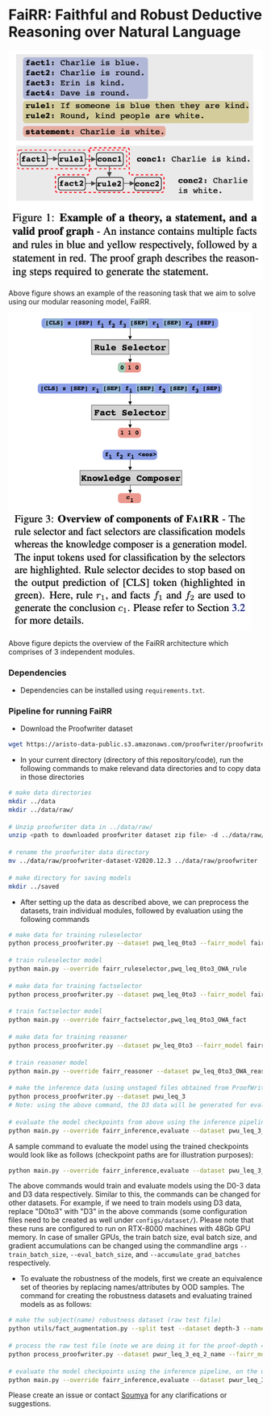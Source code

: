 # FaiRR: Faithful and Robust Deductive Reasoning over Natural Language


![Screenshot 2021-11-16 at 1 57 54 PM](example_theory.png)

Above figure shows an example of the reasoning task that we aim to solve using our modular reasoning model, FaiRR.

![Screenshot 2021-11-16 at 3 28 04 PM](fairr_overview.png)

Above figure depicts the overview of the FaiRR architecture which comprises of 3 independent modules.

### Dependencies

- Dependencies can be installed using `requirements.txt`.

### Pipeline for running FaiRR

- Download the Proofwriter dataset 
```bash
wget https://aristo-data-public.s3.amazonaws.com/proofwriter/proofwriter-dataset-V2020.12.3.zip
```

- In your current directory (directory of this repository/code), run the following commands to make relevand data directories and to copy data in those directories
```bash
# make data directories
mkdir ../data
mkdir ../data/raw/

# Unzip proofwriter data in ../data/raw/
unzip <path to downloaded proofwriter dataset zip file> -d ../data/raw/

# rename the proofwriter data directory
mv ../data/raw/proofwriter-dataset-V2020.12.3 ../data/raw/proofwriter

# make directory for saving models
mkdir ../saved
```

- After setting up the data as described above, we can preprocess the datasets, train individual modules, followed by evaluation using the following commands
```bash
# make data for training ruleselector
python process_proofwriter.py --dataset pwq_leq_0to3 --fairr_model fairr_rule --arch roberta_large

# train ruleselector model
python main.py --override fairr_ruleselector,pwq_leq_0to3_OWA_rule

# make data for training factselector
python process_proofwriter.py --dataset pwq_leq_0to3 --fairr_model fairr_fact --arch roberta_large

# train factselector model
python main.py --override fairr_factselector,pwq_leq_0to3_OWA_fact

# make data for training reasoner
python process_proofwriter.py --dataset pw_leq_0to3 --fairr_model fairr_reasoner --arch t5_large

# train reasoner model
python main.py --override fairr_reasoner --dataset pw_leq_0to3_OWA_reasoner

# make the inference data (using unstaged files obtained from ProofWriter paper)
python process_proofwriter.py --dataset pwu_leq_3
# Note: using the above command, the D3 data will be generated for evaluation

# evaluate the model checkpoints from above using the inference pipeline
python main.py --override fairr_inference,evaluate --dataset pwu_leq_3_OWA --ruleselector_ckpt <path_to_trained_checkpoint> --factselector_ckpt <path_to_trained_checkpoint> --reasoner_ckpt <path_to_trained_checkpoint>
```

A sample command to evaluate the model using the trained checkpoints would look like as follows (checkpoint paths are for illustration purposes):
```bash
python main.py --override fairr_inference,evaluate --dataset pwu_leq_3_OWA --ruleselector_ckpt ../saved/fairr_ruleselector_pwq_leq_0to3_OWA_rule_roberta_large_15_03_2022_2cfba9a2/checkpoints/epoch\=1-step\=19.ckpt --factselector_ckpt ../saved/fairr_factselector_pwq_leq_0to3_OWA_fact_roberta_large_15_03_2022_7ac436c2/checkpoints/epoch\=0-step\=9.ckpt --reasoner_ckpt ../saved/fairr_reasoner_pw_leq_0to3_OWA_reasoner_t5_large_15_03_2022_751db777/checkpoints/epoch\=1-step\=19.ckpt
```

The above commands would train and evaluate models using the D0-3 data and D3 data respectively. Similar to this, the commands can be changed for other datasets. For example, if we need to train models using D3 data, replace "D0to3" with "D3" in the above commands (some configuration files need to be created as well under `configs/dataset/`). Please note that these runs are configured to run on RTX-8000 machines with 48Gb GPU memory. In case of smaller GPUs, the train batch size, eval batch size, and gradient accumulations can be changed using the commandline args `--train_batch_size`, `--eval_batch_size`, and `--accumulate_grad_batches` respectively.


- To evaluate the robustness of the models, first we create an equivalence set of theories by replacing names/attributes by OOD samples. The command for creating the robustness datasets and evaluating trained models as as follows:
```bash
# make the subject(name) robustness dataset (raw test file)
python utils/fact_augmentation.py --split test --dataset depth-3 --names

# process the raw test file (note we are doing it for the proof-depth == 2 datapoints of the depth-3 dataset. So x can be 0,1,2,3,100(==N/A datapoints)in pwur_leq_3_eq_<x>_name below. Please refer to the paper for more details.)
python process_proofwriter.py --dataset pwur_leq_3_eq_2_name --fairr_model fairr_rule --arch roberta_large

# evaluate the model checkpoints using the inference pipeline, on the dataset created above
python main.py --override fairr_inference,evaluate --dataset pwur_leq_3_eq_2_name_OWA --ruleselector_ckpt <path_to_trained_checkpoint> --factselector_ckpt <path_to_trained_checkpoint> --reasoner_ckpt <path_to_trained_checkpoint>
```

Please create an issue or contact [Soumya](https://soumyasanyal.github.io/) for any clarifications or suggestions.
